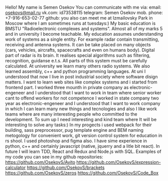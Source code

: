 Hello! My name is Semen Osekov
You can communicate with me via:
  email: osekovs@mail.ru
  vk.com: id73538115
  telegram: Semen Osekov
  mob. phone: +7-916-653-02-77
  github: 
  you also can meet me at Izmailovsky Park in Moscow where I am sometimes runs at tuesdays:)
 My basic education is BMSTU "Radioelectronic complexes and systems". Almost all of my marks 5 and in university I become teachable.
 My education assumes understanding work of systems as a single entity. For example radar contain transmitting, receiving and
 antenna systems. It can be take placed on many objects (cars, vehicles, aircrafts, spacecrafts and even on humans body). 
 Digital part of radar is its brain. It realises special algorithms such as filtering, recognition, guidanse e.t.s. 
 All parts of this system must be carefully calculated. At university we learn many others radio systems. We also learned assembly,
 c++ and python programming languages. At uni I understood that now I live in post industrial society where software disign matters. 
 I want to learn web sites like complex systems and i started from frontend part.
 I worked three mounth in private company as electronic-engeneer and I understood that I want to work in team where senior worker cant 
 to offend workers for not competence
 I worked in state company two year as electronic-engeneer and I understood that I want to work company in which I can learn many
 new things and tecnologies and also I like work teams where are many interesting people who committed to the development. 
 To sum up I need interesting and kind team where It will be interesting to solve any tasks:)
 In my progects i used webpack for their building, sass preprocessor, pug template engine and BEM naming metogology for convenient work,  git version control system for education in rs shool. I used photoshop and figma also. I have sime experience in python, c++ and certainly javascript (native, jquerry and a litle bit react).
 In future I will learn TDD, React and Redux and Node.js with SQL.
 Examples of my code you can see in my github repositories:
  https://github.com/OsekovS/Avito
  https://github.com/OsekovS/expression-calculator
  https://github.com/OsekovS/brackets
  https://github.com/OsekovS/zeros
  https://github.com/OsekovS/Code_Box
